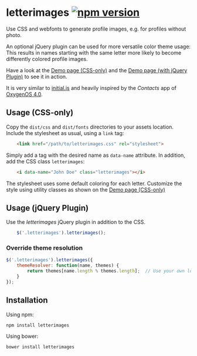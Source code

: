 # letterimages [![npm version](https://badge.fury.io/js/letterimages.svg)](https://badge.fury.io/js/letterimages)

Use CSS and webfonts to generate profile images, e.g. for profiles without photo.

An optional jQuery plugin can be used for more versatile color theme usage:
This results in names starting with the same letter more likely to become differently colored profile images.

Have a look at the [Demo page (CSS-only)](https://danieljoos.github.io/letterimages/dist/demo-css.html) 
and the [Demo page (with jQuery Plugin)](https://danieljoos.github.io/letterimages/dist/demo-js.html) to see it in action.

It is very similar to [initial.js](http://judelicio.us/initial.js/) and heavily inspired by
the _Contacts_ app of [OxygenOS 4.0](https://oneplus.net/oxygenos).

## Usage (CSS-only)

Copy the `dist/css` and `dist/fonts` directories to your assets location.
Include the stylesheet as usual, using a `link` tag:
```html
    <link href="/path/to/letterimages.css" rel="stylesheet">
```

Simply add a tag with the desired name as `data-name` attribute.
In addition, add the CSS class `letterimages`:
```html
    <i data-name="John Doe" class="letterimages"></i>
```

The stylesheet uses some default coloring for each letter.
Customize the style using utility classes as shown on the [Demo page (CSS-only)](https://danieljoos.github.io/letterimages/dist/demo-css.html)

## Usage (jQuery Plugin)

Use the _letterimages_ jQuery plugin in addition to the CSS.

```js
    $('.letterimages').letterimages();
```

### Override theme resolution

```js
$('.letterimages').letterimages({
    themeResolver: function(name, themes) {
        return themes[name.length % themes.length];  // Use your own logic here
    }
});
```

## Installation

Using npm:
```
npm install letterimages
```

Using bower:
```
bower install letterimages
```
